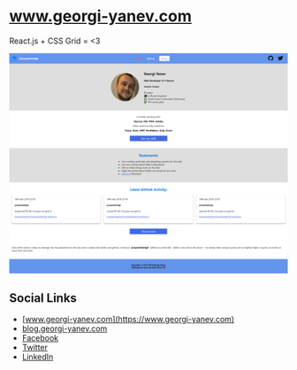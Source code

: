 # www.georgi-yanev.com

React.js + CSS Grid = <3

<img src="georgi-yanev.com-preview.png">

## Social Links

* [www.georgi-yanev.com](https://www.georgi-yanev.com)
* [blog.georgi-yanev.com](https://blog.georgi-yanev.com)
* [Facebook](https://www.facebook.com/jumpalottahigh/)
* [Twitter](https://www.twitter.com/jumpalottahigh/)
* [LinkedIn](https://www.linkedin.com/in/yanevgeorgi/)
